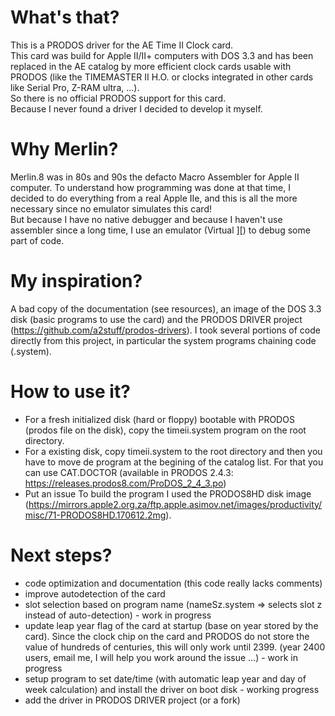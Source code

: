 # What's that?
This is a PRODOS driver for the AE Time II Clock card.  
This card was build for Apple II/II+ computers with DOS 3.3 and has been replaced in the AE catalog by more efficient clock cards usable with PRODOS (like the TIMEMASTER II H.O. or clocks integrated in other cards like Serial Pro, Z-RAM ultra, ...).  
So there is no official PRODOS support for this card.  
Because I never found a driver I decided to develop it myself.  
# Why Merlin?
Merlin.8 was in 80s and 90s the defacto Macro Assembler for Apple II computer. To understand how programming was done at that time, I decided to do everything from a real Apple IIe, and this is all the more necessary since no emulator simulates this card!  
But because I have no native debugger and because I haven't use assembler since a long time, I use an emulator (Virtual ][) to debug some part of code.  
# My inspiration?
A bad copy of the documentation (see resources), an image of the DOS 3.3 disk (basic programs to use the card) and the PRODOS DRIVER project (https://github.com/a2stuff/prodos-drivers). I took several portions of code directly from this project, in particular the system programs chaining code (.system).  
# How to use it?
- For a fresh initialized disk (hard or floppy) bootable with PRODOS (prodos file on the disk), copy the timeii.system program on the root directory.  
- For a existing disk, copy timeii.system to the root directory and then you have to move de program at the begining of the catalog list. For that you can use CAT.DOCTOR (available in PRODOS 2.4.3: https://releases.prodos8.com/ProDOS_2_4_3.po)
- Put an issue 
To build the program I used the PRODOS8HD disk image (https://mirrors.apple2.org.za/ftp.apple.asimov.net/images/productivity/misc/71-PRODOS8HD.170612.2mg).  
# Next steps?
- code optimization and documentation (this code really lacks comments)  
- improve autodetection of the card  
- slot selection based on program name (nameSz.system => selects slot z instead of auto-detection) - work in progress  
- update leap year flag of the card at startup (base on year stored by the card). Since the clock chip on the card and PRODOS do not store the value of hundreds of centuries, this will only work until 2399. (year 2400 users, email me, I will help you work around the issue ...) - work in progress  
- setup program to set date/time (with automatic leap year and day of week calculation) and install the driver on boot disk - working progress  
- add the driver in PRODOS DRIVER project (or a fork)  
